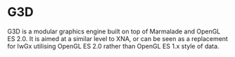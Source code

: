 G3D
===

G3D is a modular graphics engine built on top of Marmalade and OpenGL ES 2.0. It is aimed at a similar level to XNA, or can be seen as a replacement for IwGx utilising OpenGL ES 2.0 rather than OpenGL ES 1.x style of data.